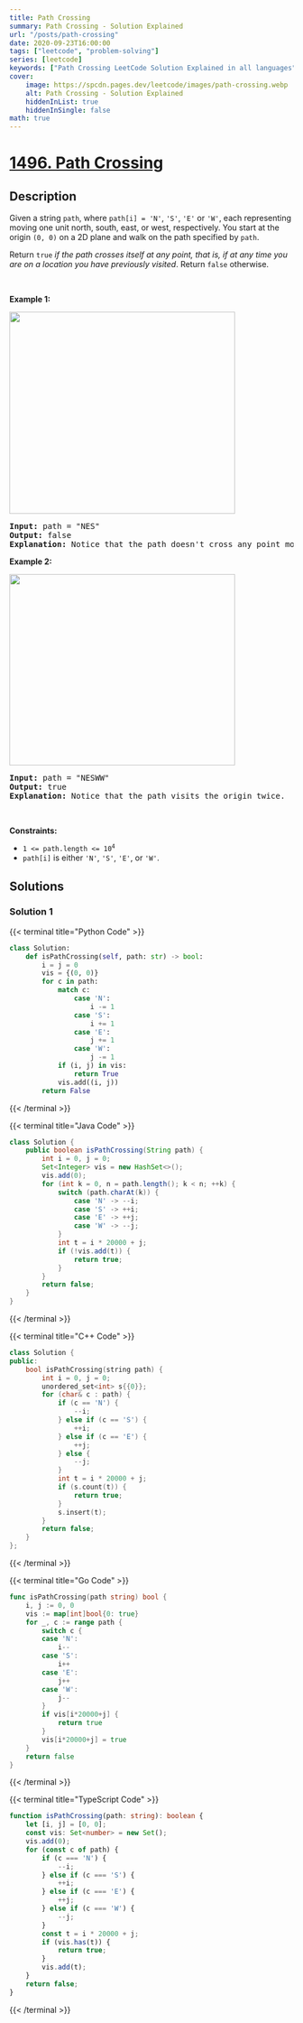 ```yaml
---
title: Path Crossing
summary: Path Crossing - Solution Explained
url: "/posts/path-crossing"
date: 2020-09-23T16:00:00
tags: ["leetcode", "problem-solving"]
series: [leetcode]
keywords: ["Path Crossing LeetCode Solution Explained in all languages", "1496", "leetcode question 1496", "Path Crossing", "LeetCode", "leetcode solution in Python3 C++ Java Go PHP Ruby Swift TypeScript Rust C# JavaScript C", "GeeksforGeeks", "InterviewBit", "Coding Ninjas", "HackerRank", "HackerEarth", "CodeChef", "TopCoder", "AlgoExpert", "freeCodeCamp", "Codeforces", "GitHub", "AtCoder", "Samir Paul"]
cover:
    image: https://spcdn.pages.dev/leetcode/images/path-crossing.webp
    alt: Path Crossing - Solution Explained
    hiddenInList: true
    hiddenInSingle: false
math: true
---
```



# [1496. Path Crossing](https://leetcode.com/problems/path-crossing)


## Description

<p>Given a string <code>path</code>, where <code>path[i] = &#39;N&#39;</code>, <code>&#39;S&#39;</code>, <code>&#39;E&#39;</code> or <code>&#39;W&#39;</code>, each representing moving one unit north, south, east, or west, respectively. You start at the origin <code>(0, 0)</code> on a 2D plane and walk on the path specified by <code>path</code>.</p>

<p>Return <code>true</code> <em>if the path crosses itself at any point, that is, if at any time you are on a location you have previously visited</em>. Return <code>false</code> otherwise.</p>

<p>&nbsp;</p>
<p><strong class="example">Example 1:</strong></p>
<img alt="" src="https://spcdn.pages.dev/leetcode/problems/1496.Path%20Crossing/images/screen-shot-2020-06-10-at-123929-pm.png" style="width: 400px; height: 358px;" />
<pre>
<strong>Input:</strong> path = &quot;NES&quot;
<strong>Output:</strong> false 
<strong>Explanation:</strong> Notice that the path doesn&#39;t cross any point more than once.
</pre>

<p><strong class="example">Example 2:</strong></p>
<img alt="" src="https://spcdn.pages.dev/leetcode/problems/1496.Path%20Crossing/images/screen-shot-2020-06-10-at-123843-pm.png" style="width: 400px; height: 339px;" />
<pre>
<strong>Input:</strong> path = &quot;NESWW&quot;
<strong>Output:</strong> true
<strong>Explanation:</strong> Notice that the path visits the origin twice.</pre>

<p>&nbsp;</p>
<p><strong>Constraints:</strong></p>

<ul>
	<li><code>1 &lt;= path.length &lt;= 10<sup>4</sup></code></li>
	<li><code>path[i]</code> is either <code>&#39;N&#39;</code>, <code>&#39;S&#39;</code>, <code>&#39;E&#39;</code>, or <code>&#39;W&#39;</code>.</li>
</ul>

## Solutions

### Solution 1

<!-- tabs:start -->

{{< terminal title="Python Code" >}}
```python
class Solution:
    def isPathCrossing(self, path: str) -> bool:
        i = j = 0
        vis = {(0, 0)}
        for c in path:
            match c:
                case 'N':
                    i -= 1
                case 'S':
                    i += 1
                case 'E':
                    j += 1
                case 'W':
                    j -= 1
            if (i, j) in vis:
                return True
            vis.add((i, j))
        return False
```
{{< /terminal >}}

{{< terminal title="Java Code" >}}
```java
class Solution {
    public boolean isPathCrossing(String path) {
        int i = 0, j = 0;
        Set<Integer> vis = new HashSet<>();
        vis.add(0);
        for (int k = 0, n = path.length(); k < n; ++k) {
            switch (path.charAt(k)) {
                case 'N' -> --i;
                case 'S' -> ++i;
                case 'E' -> ++j;
                case 'W' -> --j;
            }
            int t = i * 20000 + j;
            if (!vis.add(t)) {
                return true;
            }
        }
        return false;
    }
}
```
{{< /terminal >}}

{{< terminal title="C++ Code" >}}
```cpp
class Solution {
public:
    bool isPathCrossing(string path) {
        int i = 0, j = 0;
        unordered_set<int> s{{0}};
        for (char& c : path) {
            if (c == 'N') {
                --i;
            } else if (c == 'S') {
                ++i;
            } else if (c == 'E') {
                ++j;
            } else {
                --j;
            }
            int t = i * 20000 + j;
            if (s.count(t)) {
                return true;
            }
            s.insert(t);
        }
        return false;
    }
};
```
{{< /terminal >}}

{{< terminal title="Go Code" >}}
```go
func isPathCrossing(path string) bool {
	i, j := 0, 0
	vis := map[int]bool{0: true}
	for _, c := range path {
		switch c {
		case 'N':
			i--
		case 'S':
			i++
		case 'E':
			j++
		case 'W':
			j--
		}
		if vis[i*20000+j] {
			return true
		}
		vis[i*20000+j] = true
	}
	return false
}
```
{{< /terminal >}}

{{< terminal title="TypeScript Code" >}}
```ts
function isPathCrossing(path: string): boolean {
    let [i, j] = [0, 0];
    const vis: Set<number> = new Set();
    vis.add(0);
    for (const c of path) {
        if (c === 'N') {
            --i;
        } else if (c === 'S') {
            ++i;
        } else if (c === 'E') {
            ++j;
        } else if (c === 'W') {
            --j;
        }
        const t = i * 20000 + j;
        if (vis.has(t)) {
            return true;
        }
        vis.add(t);
    }
    return false;
}
```
{{< /terminal >}}

<!-- tabs:end -->

<!-- end -->
